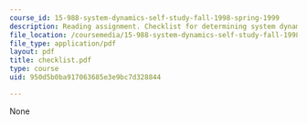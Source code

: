 ```yaml
---
course_id: 15-988-system-dynamics-self-study-fall-1998-spring-1999
description: Reading assignment. Checklist for determining system dynamics model correctness.
file_location: /coursemedia/15-988-system-dynamics-self-study-fall-1998-spring-1999/950d5b0ba917063685e3e9bc7d328844_checklist.pdf
file_type: application/pdf
layout: pdf
title: checklist.pdf
type: course
uid: 950d5b0ba917063685e3e9bc7d328844

---
```

None